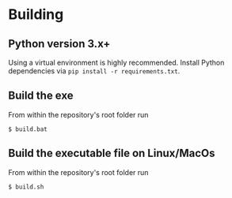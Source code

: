 # Building
## Python version 3.x+
Using a virtual environment is highly recommended. 
Install Python dependencies via `pip install -r requirements.txt`.

## Build the exe
From within the repository's root folder run

```
$ build.bat
```

## Build the executable file on Linux/MacOs
From within the repository's root folder run

```
$ build.sh
```